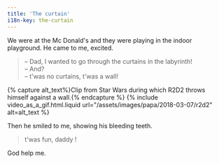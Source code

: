 ```yaml
---
title: 'The curtain'
i18n-key: the-curtain
---
```


We were at the Mc Donald's and they were playing in the indoor playground. He
came to me, excited.

<!-- more -->

> – Dad, I wanted to go through the curtains in the labyrinth!  
> – And?  
> – t'was no curtains, t'was a wall!

{% capture alt_text%}Clip from Star Wars during which R2D2 throws himself
against a wall.{% endcapture %} {% include video_as_a_gif.html.liquid
url="/assets/images/papa/2018-03-07/r2d2"
alt=alt_text
%}

Then he smiled to me, showing his bleeding teeth.

> t'was fun, daddy !

God help me.
